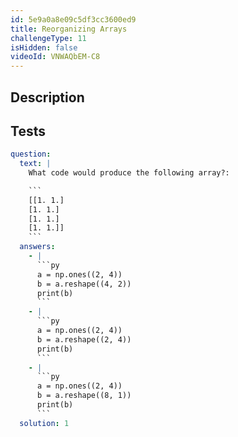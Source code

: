 ```yaml
---
id: 5e9a0a8e09c5df3cc3600ed9
title: Reorganizing Arrays
challengeType: 11
isHidden: false
videoId: VNWAQbEM-C8
---
```


## Description
<section id='description'>
</section>

## Tests
<section id='tests'>

```yml
question:
  text: |
    What code would produce the following array?:

    ```
    [[1. 1.]
    [1. 1.]
    [1. 1.]
    [1. 1.]]
    ```
  answers:
    - |
      ```py
      a = np.ones((2, 4))
      b = a.reshape((4, 2))
      print(b)
      ```
    - |
      ```py
      a = np.ones((2, 4))
      b = a.reshape((2, 4))
      print(b)
      ```
    - |
      ```py
      a = np.ones((2, 4))
      b = a.reshape((8, 1))
      print(b)
      ```
  solution: 1
```

</section>

